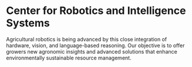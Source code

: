# Center for Robotics and Intelligence Systems
Agricultural robotics is being advanced by this close integration of hardware, vision, and language-based reasoning. Our objective is to offer growers new agronomic insights and advanced solutions that enhance environmentally sustainable resource management.
